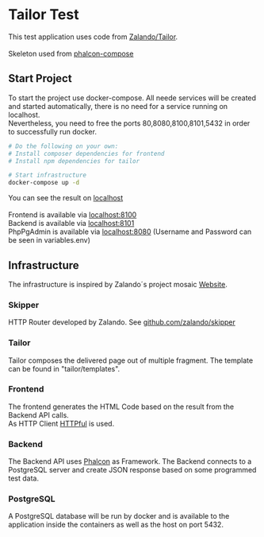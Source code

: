 # Tailor Test
This test application uses code from [Zalando/Tailor](https://github.com/zalando/tailor).
<br />
<br />
Skeleton used from [phalcon-compose](https://github.com/phalcon/phalcon-compose)

## Start Project
To start the project use docker-compose. All neede services will be created and started automatically, there is no need for a service running on localhost. <br />
Nevertheless, you need to free the ports 80,8080,8100,8101,5432 in order to successfully run docker.
``` bash
# Do the following on your own:
# Install composer dependencies for frontend
# Install npm dependencies for tailor

# Start infrastructure
docker-compose up -d
```

You can see the result on [localhost](http://localhost/index) <br /><br />
Frontend is available via [localhost:8100](http://localhost:8100) <br />
Backend is available via [localhost:8101](http://localhost:8101) <br />
PhpPgAdmin is available via [localhost:8080](http://localhost:8080)  (Username and Password can be seen in variables.env)

## Infrastructure

The infrastructure is inspired by Zalando´s project mosaic [Website](https://www.mosaic9.org).

### Skipper
HTTP Router developed by Zalando. See [github.com/zalando/skipper](https://github.com/zalando/skipper)

### Tailor
Tailor composes the delivered page out of multiple fragment. The template can be found in "tailor/templates".

### Frontend
The frontend generates the HTML Code based on the result from the Backend API calls. <br/>
As HTTP Client [HTTPful](http://phphttpclient.com/) is used.

### Backend
The Backend API uses [Phalcon](https://github.com/phalcon/cphalcon) as Framework. 
The Backend connects to a PostgreSQL server and create JSON response based on some programmed test data.

### PostgreSQL
A PostgreSQL database will be run by docker and is available to the application inside the containers as well as the host on port 5432.
